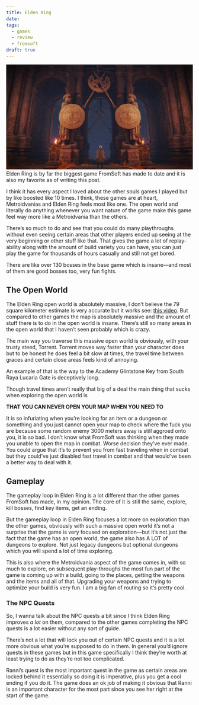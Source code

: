 ```yaml
---
title: Elden Ring
date:
tags:
  - games
  - review
  - fromsoft
draft: true
---
```

![Elden_Ring.jpg](/images/Elden_Ring.jpg)
Elden Ring is by far the biggest game FromSoft has made to date and it is also my favorite as of writing this post.

I think it has every aspect I loved about the other souls games I played but by like boosted like 10 times. I think, these games are at heart, Metroidvanias and Elden Ring feels most like one. The open world and literally do anything whenever you want nature of the game make this game feel way more like a Metroidvania than the others.

There’s so much to do and see that you could do many playthroughs without even seeing certain areas that other players ended up seeing at the very beginning or other stuff like that. That gives the game a lot of replay-ability along with the amount of build variety you can have, you can just play the game for thousands of hours casually and still not get bored.

There are like over 130 bosses in the base game which is insane—and most of them are good bosses too, very fun fights. 

## The Open World
The Elden Ring open world is absolutely massive, I don’t believe the 79 square kilometer estimate is very accurate but it works see: [this video](https://youtu.be/XWQtJiQ1Sm4). But compared to other games the map is absolutely massive and the amount of stuff there is to do in the open world is insane. There’s still so many areas in the open world that I haven’t seen probably which is crazy.

The main way you traverse this massive open world is obviously, with your trusty steed, Torrent. Torrent moves way faster than your character does but to be honest he does feel a bit slow at times, the travel time between graces and certain close areas feels kind of annoying.

An example of that is the way to the Academy Glintstone Key from South Raya Lucaria Gate is deceptively long.

Though travel times aren’t really that big of a deal the main thing that sucks when exploring the open world is

**THAT YOU CAN NEVER OPEN YOUR MAP WHEN YOU NEED TO**

It is so infuriating when you’re looking for an item or a dungeon or something and you just cannot open your map to check where the fuck you are because some random enemy 3000 meters away is still aggroed onto you, it is so bad. I don’t know what FromSoft was thinking when they made you unable to open the map in combat. Worse decision they’ve ever made. You could argue that it’s to prevent you from fast traveling when in combat but they could’ve just disabled fast travel in combat and that would’ve been a better way to deal with it.

## Gameplay
The gameplay loop in Elden Ring is a lot different than the other games FromSoft has made, in my opinion. The core of it is still the same, explore, kill bosses, find key items, get an ending.

But the gameplay loop in Elden Ring focuses a lot more on exploration than the other games, obviously with such a massive open world it’s not a surprise that the game is very focused on exploration—but it’s not just the fact that the game has an open world, the game also has A LOT of dungeons to explore. Not just legacy dungeons but optional dungeons which you will spend a lot of time exploring.

This is also where the Metroidvania aspect of the game comes in, with so much to explore, on subsequent play-throughs the most fun part of the game is coming up with a build, going to the places, getting the weapons and the items and all of that. Upgrading your weapons and trying to optimize your build is very fun. I am a big fan of routing so it’s pretty cool.
### The NPC Quests
So, I wanna talk about the NPC quests a bit since I think Elden Ring improves *a lot* on them, compared to the other games completing the NPC quests is a lot easier without any sort of guide.

There’s not a lot that will lock you out of certain NPC quests and it is a lot more obvious what you’re supposed to do in them. In general you’d ignore quests in these games but in this game specifically I think they’re worth at least trying to do as they’re not too complicated.

Ranni’s quest is the most important quest in the game as certain areas are locked behind it essentially so doing it is imperative, plus you get a cool ending if you do it. The game does an ok job of making it obvious that Ranni is an important character for the most part since you see her right at the start of the game.